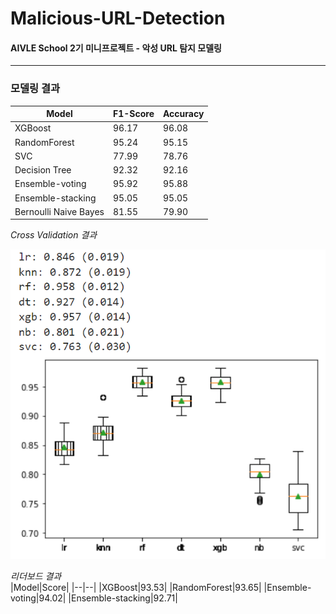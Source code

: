 # **Malicious-URL-Detection**

#### **AIVLE School 2기 미니프로젝트 - 악성 URL 탐지 모델링**  

---


### **모델링 결과**

|Model|F1-Score|Accuracy|
|--|--|--|
|XGBoost|96.17|96.08|
|RandomForest|95.24|95.15|
|SVC|77.99|78.76|
|Decision Tree|92.32|92.16|
|Ensemble-voting|95.92|95.88|
|Ensemble-stacking|95.05|95.05|
|Bernoulli Naive Bayes|81.55|79.90|


_Cross Validation 결과_  

![](./img/modeling_result.PNG)


_리더보드 결과_  
|Model|Score|
|--|--|
|XGBoost|93.53|
|RandomForest|93.65|
|Ensemble-voting|94.02|
|Ensemble-stacking|92.71|
